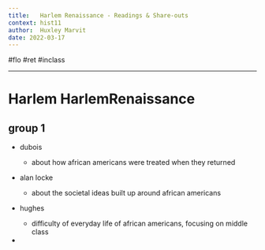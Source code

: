 ```yaml
---
title:   Harlem Renaissance - Readings & Share-outs
context: hist11
author:  Huxley Marvit
date: 2022-03-17
---
```


#flo #ret #inclass 

***

# Harlem HarlemRenaissance

## group 1
- dubois
	- about how african americans were treated when they returned
- alan locke
	- about the societal ideas built up around african americans
- hughes
	- difficulty of everyday life of african americans, focusing on middle class

- 

